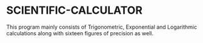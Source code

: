 # SCIENTIFIC-CALCULATOR
This program mainly consists of Trigonometric, Exponential and Logarithmic calculations along with sixteen figures of precision as well.
